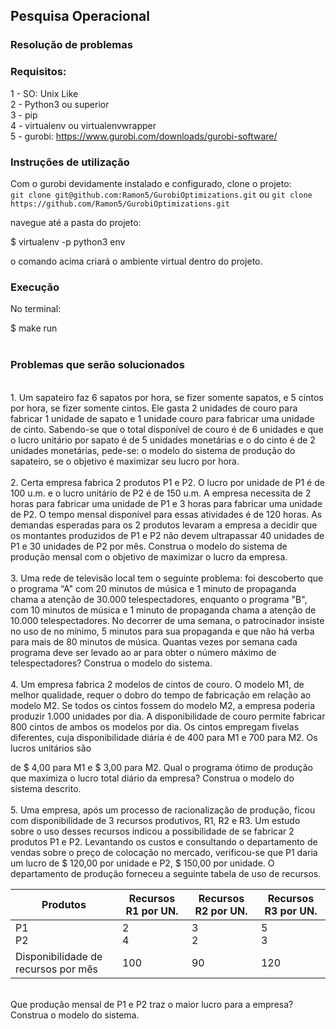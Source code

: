 ## Pesquisa Operacional

### Resolução de problemas

### Requisitos:

1 - SO: Unix Like \
2 - Python3 ou superior \
3 - pip \
4 - virtualenv ou virtualenvwrapper \
5 - gurobi: https://www.gurobi.com/downloads/gurobi-software/

### Instruções de utilização

Com o gurobi devidamente instalado e configurado, clone o projeto: \
`git clone git@github.com:Ramon5/GurobiOptimizations.git`
ou
`git clone https://github.com/Ramon5/GurobiOptimizations.git`

navegue até a pasta do projeto:

$ virtualenv -p python3 env

o comando acima criará o ambiente virtual dentro do projeto.

### Execução

No terminal:

$ make run
<br><br>
### Problemas que serão solucionados
<br>
1. Um sapateiro faz 6 sapatos por hora, se fizer somente sapatos, e 5 cintos por hora, se fizer
somente cintos. Ele gasta 2 unidades de couro para fabricar 1 unidade de sapato e 1 unidade
couro para fabricar uma unidade de cinto. Sabendo-se que o total disponível de couro é de 6
unidades e que o lucro unitário por sapato é de 5 unidades monetárias e o do cinto é de 2
unidades monetárias, pede-se: o modelo do sistema de produção do sapateiro, se o objetivo é
maximizar seu lucro por hora.
<br><br>
2. Certa empresa fabrica 2 produtos P1 e P2. O lucro por unidade de P1 é de 100 u.m. e o lucro
unitário de P2 é de 150 u.m. A empresa necessita de 2 horas para fabricar uma unidade de P1
e 3 horas para fabricar uma unidade de P2. O tempo mensal disponível para essas atividades é
de 120 horas. As demandas esperadas para os 2 produtos levaram a empresa a decidir que os
montantes produzidos de P1 e P2 não devem ultrapassar 40 unidades de P1 e 30 unidades de
P2 por mês. Construa o modelo do sistema de produção mensal com o objetivo de maximizar o
lucro da empresa.
<br><br>
3. Uma rede de televisão local tem o seguinte problema: foi descoberto que o programa “A"
com 20 minutos de música e 1 minuto de propaganda chama a atenção de 30.000
telespectadores, enquanto o programa "B", com 10 minutos de música e 1 minuto de
propaganda chama a atenção de 10.000 telespectadores. No decorrer de uma semana, o
patrocinador insiste no uso de no mínimo, 5 minutos para sua propaganda e que não há verba
para mais de 80 minutos de música. Quantas vezes por semana cada programa deve ser levado
ao ar para obter o número máximo de telespectadores? Construa o modelo do sistema.
<br><br>
4. Um empresa fabrica 2 modelos de cintos de couro. O modelo M1, de melhor qualidade,
requer o dobro do tempo de fabricação em relação ao modelo M2. Se todos os cintos fossem
do modelo M2, a empresa poderia produzir 1.000 unidades por dia. A disponibilidade de couro
permite fabricar 800 cintos de ambos os modelos por dia. Os cintos empregam fivelas
diferentes, cuja disponibilidade diária é de 400 para M1 e 700 para M2. Os lucros unitários são

de $ 4,00 para M1 e $ 3,00 para M2. Qual o programa ótimo de produção que maximiza o
lucro total diário da empresa? Construa o modelo do sistema descrito.
<br><br>
5. Uma empresa, após um processo de racionalização de produção, ficou com disponibilidade
de 3 recursos produtivos, R1, R2 e R3. Um estudo sobre o uso desses recursos indicou a
possibilidade de se fabricar 2 produtos P1 e P2. Levantando os custos e consultando o
departamento de vendas sobre o preço de colocação no mercado, verificou-se que P1 daria
um lucro de $ 120,00 por unidade e P2, $ 150,00 por unidade. O departamento de produção
forneceu a seguinte tabela de uso de recursos.

| Produtos                            	| Recursos R1 por UN. 	| Recursos R2 por UN. 	| Recursos R3 por UN. 	|
|-------------------------------------	|---------------------	|---------------------	|---------------------	|
| P1<br>P2                               	| 2<br>4                 	| 3<br>2                 	| 5<br>3                 	|
| Disponibilidade de recursos por mês 	| 100                 	| 90                  	| 120                 	|
<br>
Que produção mensal de P1 e P2 traz o maior lucro para a empresa? Construa o modelo do
sistema.






